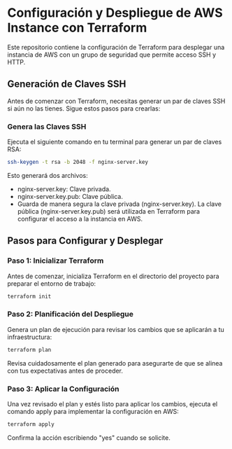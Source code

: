 # Configuración y Despliegue de AWS Instance con Terraform
Este repositorio contiene la configuración de Terraform para desplegar una instancia de AWS con un grupo de seguridad que permite acceso SSH y HTTP.
## Generación de Claves SSH
Antes de comenzar con Terraform, necesitas generar un par de claves SSH si aún no las tienes. Sigue estos pasos para crearlas:

### Genera las Claves SSH

Ejecuta el siguiente comando en tu terminal para generar un par de claves RSA:

```bash
ssh-keygen -t rsa -b 2048 -f nginx-server.key
```
Esto generará dos archivos:

* nginx-server.key: Clave privada.
* nginx-server.key.pub: Clave pública.
* Guarda de manera segura la clave privada (nginx-server.key). La clave pública (nginx-server.key.pub) será utilizada en Terraform para configurar el acceso a la instancia en AWS.
## Pasos para Configurar y Desplegar
### Paso 1: Inicializar Terraform
Antes de comenzar, inicializa Terraform en el directorio del proyecto para preparar el entorno de trabajo:
```bash
terraform init
```
### Paso 2: Planificación del Despliegue
Genera un plan de ejecución para revisar los cambios que se aplicarán a tu infraestructura:
```bash
terraform plan
```
Revisa cuidadosamente el plan generado para asegurarte de que se alinea con tus expectativas antes de proceder.

### Paso 3: Aplicar la Configuración
Una vez revisado el plan y estés listo para aplicar los cambios, ejecuta el comando apply para implementar la configuración en AWS:
```bash
terraform apply
```
Confirma la acción escribiendo "yes" cuando se solicite.
